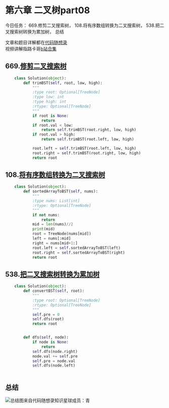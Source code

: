 # 第六章  二叉树part08

今日任务： 669.修剪二叉搜索树， 108.将有序数组转换为二叉搜索树， 538.把二叉搜索树转换为累加树， 总结

文章和题目详解都在[代码随想录](https://programmercarl.com/)  
视频讲解指路卡哥[b站合集](https://space.bilibili.com/525438321/channel/collectiondetail?sid=180037)

## 669.[修剪二叉搜索树](https://leetcode.com/problems/trim-a-binary-search-tree/)
```python
    class Solution(object):
        def trimBST(self, root, low, high):
            """
            :type root: Optional[TreeNode]
            :type low: int
            :type high: int
            :rtype: Optional[TreeNode]
            """
            if root is None:
                return 
            if root.val < low:
                return self.trimBST(root.right, low, high)
            if root.val > high:
                return self.trimBST(root.left, low, high)

            root.left = self.trimBST(root.left, low, high)
            root.right = self.trimBST(root.right, low, high)
            return root
```

## 108.[将有序数组转换为二叉搜索树](https://leetcode.com/problems/convert-sorted-array-to-binary-search-tree/)
```python
    class Solution(object):
        def sortedArrayToBST(self, nums):
            """
            :type nums: List[int]
            :rtype: Optional[TreeNode]
            """
            if not nums:
                return 
            mid = len(nums)//2
            print(mid)
            root = TreeNode(nums[mid])
            left = nums[:mid]
            right = nums[mid+1:]
            root.left = self.sortedArrayToBST(left)     
            root.right = self.sortedArrayToBST(right)  
            return root 
```

## 538.[把二叉搜索树转换为累加树](https://leetcode.com/problems/convert-bst-to-greater-tree/)
```python
    class Solution(object):
        def convertBST(self, root):
            """
            :type root: Optional[TreeNode]
            :rtype: Optional[TreeNode]
            """
            self.pre = 0
            self.dfs(root)
            return root


        def dfs(self, node):
            if node is None:
                return
            self.dfs(node.right)
            node.val += self.pre
            self.pre = node.val 
            self.dfs(node.left)
            
```

## 总结
![总结图来自代码随想录知识星球成员：青](https://code-thinking-1253855093.file.myqcloud.com/pics/20211030125421.png "总结")